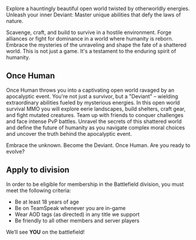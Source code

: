 Explore a hauntingly beautiful open world twisted by otherworldly energies. Unleash your inner Deviant: Master unique abilities that defy the laws of nature.

Scavenge, craft, and build to survive in a hostile environment. Forge alliances or fight for dominance in a world where humanity is reborn. Embrace the mysteries of the unraveling and shape the fate of a shattered world. This is not just a game. It's a testament to the enduring spirit of humanity.

## Once Human

Once Human throws you into a captivating open world ravaged by an apocalyptic event. You're not just a survivor, but a "Deviant" – wielding extraordinary abilities fueled by mysterious energies. In this open world survival MMO you will explore eerie landscapes, build shelters, craft gear, and fight mutated creatures. Team up with friends to conquer challenges and face intense PvP battles. Unravel the secrets of this shattered world and define the future of humanity as you navigate complex moral choices and uncover the truth behind the apocalyptic event.

Embrace the unknown. Become the Deviant. Once Human. Are you ready to evolve?

## Apply to division

In order to be eligible for membership in the Battlefield division, you must meet the following criteria:

*   Be at least 18 years of age
*   Be on TeamSpeak whenever you are in-game
*   Wear AOD tags (as directed) in any title we support
*   Be friendly to all other members and server players

We’ll see **YOU** on the battlefield!
